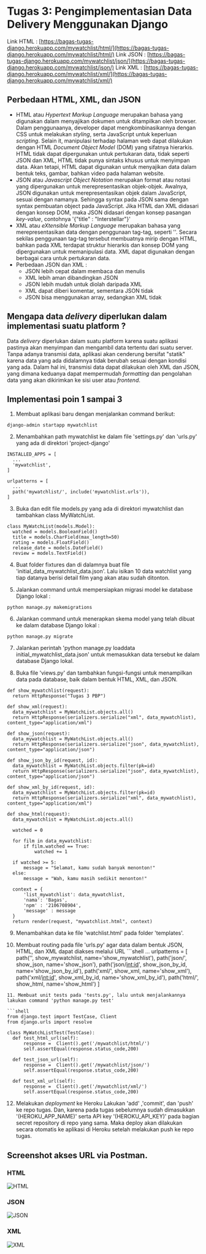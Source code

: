 # Tugas 3: Pengimplementasian Data Delivery Menggunakan Django

Link HTML : [https://bagas-tugas-django.herokuapp.com/mywatchlist/html/](https://bagas-tugas-django.herokuapp.com/mywatchlist/html/)
Link JSON : [https://bagas-tugas-django.herokuapp.com/mywatchlist/json/](https://bagas-tugas-django.herokuapp.com/mywatchlist/json/)
Link XML : [https://bagas-tugas-django.herokuapp.com/mywatchlist/xml/](https://bagas-tugas-django.herokuapp.com/mywatchlist/xml/)

## Perbedaan HTML, XML, dan JSON
* HTML atau _Hypertext Markup Language_ merupakan bahasa yang digunakan dalam menyajikan dokumen untuk ditampilkan oleh browser. Dalam penggunaanya, developer dapat mengkombinasikannya dengan CSS untuk melakukan _styling_, serta JavaScript untuk keperluan _scripting_. Selain it, manipulasi terhadap halaman web dapat dilakukan dengan HTML _Document Object Model_ (DOM) yang sifatnya hierarkis. HTML tidak dapat dipergunakan untuk pertukaran data, tidak seperti JSON dan XML, HTML tidak punya sintaks khusus untuk menyimpan data. Akan tetapi, HTML dapat digunakan untuk menyajikan data dalam bentuk teks, gambar, bahkan video pada halaman website.
* JSON atau _Javascript Object Notation_ merupakan format atau notasi yang dipergunakan untuk merepresentasikan objek-objek. Awalnya, JSON digunakan untuk merepresentasikan objek dalam JavaScript, sesuai dengan namanya. Sehingga syntax pada JSON sama dengan syntax pembuatan object pada JavaScript. Jika HTML dan XML didasari dengan konsep DOM, maka JSON didasari dengan konsep pasangan _key-value_, contohnya '{"title" : "Interstellar"}'
* XML atau _eXtensible Markup Language_ merupakan bahasa yang merepresentasikan data dengan penggunaan tag-tag, seperti '<field>'. Secara sekilas penggunaan tag-tag tersebut membuatnya mirip dengan HTML, bahkan pada XML terdapat struktur hierarkis dan konsep DOM yang dipergunakan untuk memanipulasi data. XML dapat digunakan dengan berbagai cara untuk pertukaran data.
* Perbedaan JSON dan XML :
  - JSON lebih cepat dalam membaca dan menulis
  - XML lebih aman dibandingkan JSON
  - JSON lebih mudah untuk diolah daripada XML
  - XML dapat diberi komentar, sementara JSON tidak
  - JSON bisa menggunakan array, sedangkan XML tidak

## Mengapa data _delivery_ diperlukan dalam implementasi suatu platform ?
Data _delivery_ diperlukan dalam suatu platform karena suatu aplikasi pastinya akan menyimpan dan mengambil data tertentu dari suatu server. Tanpa adanya transmisi data, aplikasi akan cenderung bersifat "statik" karena data yang ada didalamnya tidak berubah sesuai dengan kondisi yang ada. Dalam hal ini, transmisi data dapat dilakukan oleh XML dan JSON, yang dimana keduanya dapat mempermudah _formatting_ dan pengolahan data yang akan dikirimkan ke sisi user atau _frontend_.

## Implementasi poin 1 sampai 3
1.  Membuat aplikasi baru dengan menjalankan command berikut:
  
  ```shell
  django-admin startapp mywatchlist
  ```
2.  Menambahkan path mywatchlist ke dalam file 'settings.py' dan 'urls.py' yang ada di direktori 'project-django'
  
  ```shell
  INSTALLED_APPS = [
    ...
    'mywatchlist',
]
  ```
  
  ```shell
  urlpatterns = [
    ...
    path('mywatchlist/', include('mywatchlist.urls')),
]
  ```
3.  Buka dan edit file models.py yang ada di direktori mywatchlist dan tambahkan class MyWatchList.
  
  ```shell
class MyWatchList(models.Model):
    watched = models.BooleanField()
    title = models.CharField(max_length=50)
    rating = models.FloatField()
    release_date = models.DateField()
    review = models.TextField()
  ```

4. Buat folder fixtures dan di dalamnya buat file 'initial_data_mywatchlist_data.json'. Lalu isikan 10 data watchlist yang tiap datanya berisi detail film yang akan atau sudah ditonton.

5. Jalankan command untuk mempersiapkan migrasi model ke database Django lokal :
  ```shell
  python manage.py makemigrations
  ```
6. Jalankan command untuk menerapkan skema model yang telah dibuat ke dalam database Django lokal :
  ```shell
  python manage.py migrate
  ```
7. Jalankan perintah 'python manage.py loaddata initial_mywatchlist_data.json' untuk memasukkan data tersebut ke dalam database Django lokal.

8. Buka file 'views.py' dan tambahkan fungsi-fungsi untuk menampilkan data pada database, baik dalam bentuk HTML, XML, dan JSON.
  ```shell
def show_mywatchlist(request):
    return HttpResponse("Tugas 3 PBP")

def show_xml(request):
    data_mywatchlist = MyWatchList.objects.all()
    return HttpResponse(serializers.serialize("xml", data_mywatchlist), content_type="application/xml")

def show_json(request):
    data_mywatchlist = MyWatchList.objects.all()
    return HttpResponse(serializers.serialize("json", data_mywatchlist), content_type="application/json")

def show_json_by_id(request, id):
    data_mywatchlist = MyWatchList.objects.filter(pk=id)
    return HttpResponse(serializers.serialize("json", data_mywatchlist), content_type="application/json")

def show_xml_by_id(request, id):
    data_mywatchlist = MyWatchList.objects.filter(pk=id)
    return HttpResponse(serializers.serialize("xml", data_mywatchlist), content_type="application/xml")

def show_html(request):
    data_mywatchlist = MyWatchList.objects.all()
    
    watched = 0
    
    for film in data_mywatchlist:
        if film.watched == True:
            watched += 1
    
    if watched >= 5:
        message = "Selamat, kamu sudah banyak menonton!"
    else:
        message = "Wah, kamu masih sedikit menonton!"
        
    context = {
        'list_mywatchlist': data_mywatchlist,
        'nama': 'Bagas',
        'npm' : '2106708904',
        'message' : message
    }
    return render(request, "mywatchlist.html", context)
  ```
  
  9. Menambahkan data ke file 'watchlist.html' pada folder 'templates'.
  
  10. Membuat routing pada file 'urls.py' agar data dalam bentuk JSON, HTML, dan XML dapat diakses melalui URL
    ```shell
  ...
  urlpatterns = [
    path('', show_mywatchlist, name='show_mywatchlist'),
    path('json/', show_json, name='show_json'),
    path('json/<int:id>', show_json_by_id, name='show_json_by_id'),
    path('xml/', show_xml, name='show_xml'),
    path('xml/<int:id>', show_xml_by_id, name='show_xml_by_id'),
    path('html/', show_html, name='show_html')
]
  ```
11. Membuat unit tests pada 'tests.py', lalu untuk menjalankannya lakukan command 'python manage.py test'
  
  ```shell
from django.test import TestCase, Client
from django.urls import resolve

class MyWatchListTest(TestCase):
    def test_html_url(self):
        response =  Client().get('/mywatchlist/html/')
        self.assertEqual(response.status_code,200)

    def test_json_url(self):
        response =  Client().get('/mywatchlist/json/')
        self.assertEqual(response.status_code,200)
    
    def test_xml_url(self):
        response =  Client().get('/mywatchlist/xml/')
        self.assertEqual(response.status_code,200)
  ```

12. Melakukan _deployment_ ke Heroku
  Lakukan 'add' ,'commit', dan 'push' ke repo tugas. Dan, karena pada tugas sebelumnya sudah dimasukkan '(HEROKU_APP_NAME)' serta API key '(HEROKU_API_KEY)' pada bagian secret repository di repo yang sama.
  Maka deploy akan dilakukan secara otomatis ke aplikasi di Heroku setelah melakukan push ke repo tugas.

## Screenshot akses URL via Postman.
  ### HTML
  ![HTML](https://drive.google.com/file/d/15sqHIfdTpAhBYzkwEGVcKPRPN4FJd55M/view?usp=sharing)
  ### JSON
  ![JSON](https://drive.google.com/file/d/1ga_kbZhDRBYfe50UYAtKBwJhkpQ7eHCu/view?usp=sharing)
  ### XML
  ![XML](https://drive.google.com/file/d/12GKitCq7t-61huV2jS0l8Lqs9X-iBWdQ/view?usp=sharing)
  
